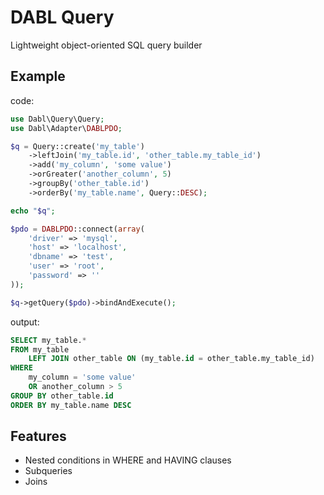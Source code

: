 # DABL Query
Lightweight object-oriented SQL query builder

## Example

code:
```php
use Dabl\Query\Query;
use Dabl\Adapter\DABLPDO;

$q = Query::create('my_table')
    ->leftJoin('my_table.id', 'other_table.my_table_id')
    ->add('my_column', 'some value')
    ->orGreater('another_column', 5)
    ->groupBy('other_table.id')
    ->orderBy('my_table.name', Query::DESC);

echo "$q";

$pdo = DABLPDO::connect(array(
    'driver' => 'mysql',
    'host' => 'localhost',
    'dbname' => 'test',
    'user' => 'root',
    'password' => ''
));

$q->getQuery($pdo)->bindAndExecute();
```

output:
```sql
SELECT my_table.*
FROM my_table
	LEFT JOIN other_table ON (my_table.id = other_table.my_table_id)
WHERE 
	my_column = 'some value'
	OR another_column > 5
GROUP BY other_table.id
ORDER BY my_table.name DESC
```

## Features

* Nested conditions in WHERE and HAVING clauses
* Subqueries
* Joins
